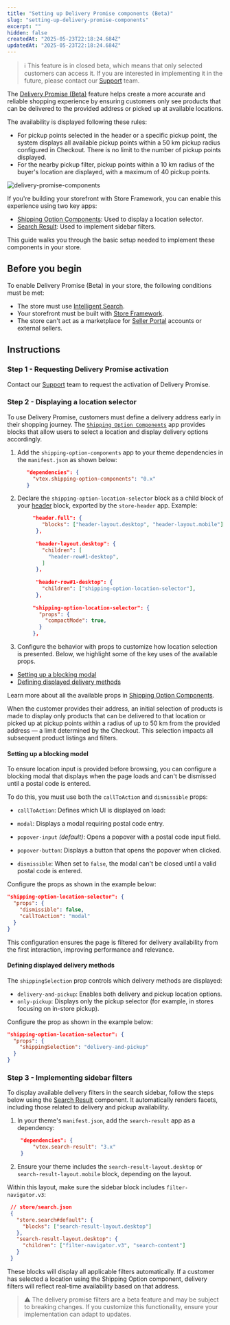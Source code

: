 ```yaml
---
title: "Setting up Delivery Promise components (Beta)"
slug: "setting-up-delivery-promise-components"
excerpt: ""
hidden: false
createdAt: "2025-05-23T22:18:24.684Z"
updatedAt: "2025-05-23T22:18:24.684Z"
---
```


>ℹ️ This feature is in closed beta, which means that only selected customers can access it. If you are interested in implementing it in the future, please contact our [Support](https://support.vtex.com/hc/en-us) team.

The [Delivery Promise (Beta)](https://help.vtex.com/en/tutorial/delivery-promise-beta--p9EJH9GgxL0JceA6dBswd) feature helps create a more accurate and reliable shopping experience by ensuring customers only see products that can be delivered to the provided address or picked up at available locations.

The availability is displayed following these rules:

* For pickup points selected in the header or a specific pickup point, the system displays all available pickup points within a 50 km pickup radius configured in Checkout. There is no limit to the number of pickup points displayed.
* For the nearby pickup filter, pickup points within a 10 km radius of the buyer's location are displayed, with a maximum of 40 pickup points.

![delivery-promise-components](https://cdn.jsdelivr.net/gh/vtexdocs/dev-portal-content@main/images/delivery-promise-component.gif)

If you're building your storefront with Store Framework, you can enable this experience using two key apps:

* [Shipping Option Components](https://developers.vtex.com/docs/apps/vtex.shipping-option-components): Used to display a location selector.
* [Search Result](https://developers.vtex.com/docs/apps/vtex.search-result): Used to implement sidebar filters.

This guide walks you through the basic setup needed to implement these components in your store.

## Before you begin

To enable Delivery Promise (Beta) in your store, the following conditions must be met:

* The store must use [Intelligent Search](https://help.vtex.com/en/tracks/vtex-intelligent-search--19wrbB7nEQcmwzDPl1l4Cb/3qgT47zY08biLP3d5os3DG).
* Your storefront must be built with [Store Framework](https://help.vtex.com/en/tracks/vtex-store-overview--eSDNk26pdvemF3XKM0nK9/67SCtUreXxKYWhZh8n0zvZ#store-framework).
* The store can't act as a marketplace for [Seller Portal](https://help.vtex.com/en/tracks/vtex-store-overview--eSDNk26pdvemF3XKM0nK9/4yPqZQyj0t675QpcG7H6yl#vtex-account-types) accounts or external sellers.

## Instructions

### Step 1 - Requesting Delivery Promise activation

Contact our [Support](https://support.vtex.com/hc/en-us) team to request the activation of Delivery Promise.

### Step 2 - Displaying a location selector

To use Delivery Promise, customers must define a delivery address early in their shopping journey. The [`Shipping Option Components`](https://developers.vtex.com/docs/apps/vtex.shipping-option-components) app provides blocks that allow users to select a location and display delivery options accordingly.

1. Add the `shipping-option-components` app to your theme dependencies in the `manifest.json` as shown below:

   ```json
      "dependencies": {
        "vtex.shipping-option-components": "0.x"
      }
   ```

2. Declare the `shipping-option-location-selector` block as a child block of your [header](https://developers.vtex.com/docs/apps/vtex.store-header) block, exported by the `store-header` app. Example:

   ```json mark=15:17
        "header.full": {
           "blocks": ["header-layout.desktop", "header-layout.mobile"]
         },
        
         "header-layout.desktop": {
           "children": [
             "header-row#1-desktop",
           ]
         },
        
         "header-row#1-desktop": {
           "children": ["shipping-option-location-selector"],
         },
        
        "shipping-option-location-selector": {
          "props": {
            "compactMode": true,
          }
        },
   ```

3. Configure the behavior with props to customize how location selection is presented. Below, we highlight some of the key uses of the available props.
 
* [Setting up a blocking modal](#setting-up-a-blocking-modal)
* [Defining displayed delivery methods](#defining-displayed-delivery-methods)

Learn more about all the available props in [Shipping Option Components](https://developers.vtex.com/docs/apps/vtex.shipping-option-components).

When the customer provides their address, an initial selection of products is made to display only products that can be delivered to that location or picked up at pickup points within a radius of up to 50 km from the provided address — a limit determined by the Checkout. This selection impacts all subsequent product listings and filters.

#### Setting up a blocking model

To ensure location input is provided before browsing, you can configure a blocking modal that displays when the page loads and can't be dismissed until a postal code is entered.

To do this, you must use both the `callToAction` and `dismissible` props:

* `callToAction`: Defines which UI is displayed on load:
 
* `modal`: Displays a modal requiring postal code entry.
* `popover-input` *(default)*: Opens a popover with a postal code input field.
* `popover-button`: Displays a button that opens the popover when clicked.
* `dismissible`: When set to `false`, the modal can't be closed until a valid postal code is entered.

Configure the props as shown in the example below:

```json
"shipping-option-location-selector": {
  "props": {
    "dismissible": false,
    "callToAction": "modal"
  }
}
```

This configuration ensures the page is filtered for delivery availability from the first interaction, improving performance and relevance.

#### Defining displayed delivery methods

The `shippingSelection` prop controls which delivery methods are displayed:

* `delivery-and-pickup`: Enables both delivery and pickup location options.
* `only-pickup`: Displays only the pickup selector (for example, in stores focusing on in-store pickup).

Configure the prop as shown in the example below:

```json
"shipping-option-location-selector": {
  "props": {
    "shippingSelection": "delivery-and-pickup"
  }
}
```

### Step 3 - Implementing sidebar filters

To display available delivery filters in the search sidebar, follow the steps below using the [Search Result](https://developers.vtex.com/docs/apps/vtex.search-result) component. It automatically renders facets, including those related to delivery and pickup availability.

1. In your theme's `manifest.json`, add the `search-result` app as a dependency:

   ```json
    "dependencies": {
        "vtex.search-result": "3.x"
    }
   ```

2. Ensure your theme includes the `search-result-layout.desktop` or `search-result-layout.mobile` block, depending on the layout.

Within this layout, make sure the sidebar block includes `filter-navigator.v3`:

   ```json
    // store/search.json
    {
      "store.search#default": {
        "blocks": ["search-result-layout.desktop"]
      },
      "search-result-layout.desktop": {
        "children": ["filter-navigator.v3", "search-content"]
      }
    }
   ```

These blocks will display all applicable filters automatically. If a customer has selected a location using the Shipping Option component, delivery filters will reflect real-time availability based on that address.

>⚠️ The delivery promise filters are a beta feature and may be subject to breaking changes. If you customize this functionality, ensure your implementation can adapt to updates.
